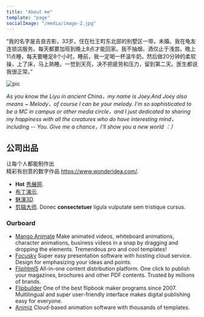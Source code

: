 ```yaml
---
title: "About me"
template: "page"
socialImage: "/media/image-2.jpg"
---
```


“我的名字是吉良吉影，33岁。住在杜王町东北部的别墅区一带，未婚。我在龟友连锁店服务。每天都要加班到晚上8点才能回家。我不抽烟，酒仅止于浅尝。晚上11点睡，每天要睡足8个小时。睡前，我一定喝一杯温牛奶，然后做20分钟的柔软操，上了床，马上熟睡。一觉到天亮，决不把疲劳和压力，留到第二天。医生都说我很正常。”

![pic](/media/image-2.jpg)

*As you know the Liyu in ancient China，my name is Joey.And Joey also means ~ Melody，of course I can be your melody. I’m so sophisticated to be a MC in campus or other media circle，and I just dedicated to sharing my happiness with all the creatures who do have interesting mind，including -- You. Give me a chance，I’ll show you a new world ：）*

## 公司出品

让每个人都能制作出  
精彩有创意的数字作品 https://www.wonderidea.com/.

+ **Hot** [秀展网](https://www.xiuzhan365.com/).
+ [布丁演示](https://buding.show/?from=wi).
+ [魅演3D](https://www.focusky.com.cn/meiyan/).
+ [剪辑大师](https://www.animiz.cn/videoclipmaster/). Donec **consectetuer** ligula vulputate sem tristique cursus.

### Ourboard
+ [Mango Animate](https://mangoanimate.com/)
Make animated videos, whiteboard animations, character animations, business videos in a snap by dragging and dropping the elements. Tremendous pro and cool templates!
+ [Focusky](http://focusky.com/)
Super easy presentation software with hosting cloud service.  Design for emphasizing your ideas and points.
+ [Fliphtml5](https://fliphtml5.com/)
All-in-one content distribution platform. One click to publish your magazines, brochures and other PDF contents. Trusted by millions of brands.
+ [Flipbuilder](https://www.flipbuilder.com/)
One of the best flipbook maker programs since 2007. Multilingual and super user-friendly interface makes digital publishing easy for everyone.
+ [Animiz](http://animiz.com/)
Cloud-based animation software with  thousands of templates.